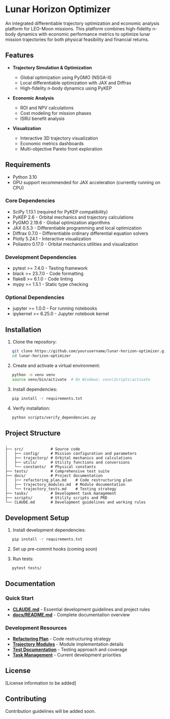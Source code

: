 # Lunar Horizon Optimizer

An integrated differentiable trajectory optimization and economic analysis platform for LEO-Moon missions. This platform combines high-fidelity n-body dynamics with economic performance metrics to optimize lunar mission trajectories for both physical feasibility and financial returns.

## Features

- **Trajectory Simulation & Optimization**
  - Global optimization using PyGMO (NSGA-II)
  - Local differentiable optimization with JAX and Diffrax
  - High-fidelity n-body dynamics using PyKEP

- **Economic Analysis**
  - ROI and NPV calculations
  - Cost modeling for mission phases
  - ISRU benefit analysis

- **Visualization**
  - Interactive 3D trajectory visualization
  - Economic metrics dashboards
  - Multi-objective Pareto front exploration

## Requirements

- Python 3.10
- GPU support recommended for JAX acceleration (currently running on CPU)

### Core Dependencies
- SciPy 1.13.1 (required for PyKEP compatibility)
- PyKEP 2.6 - Orbital mechanics and trajectory calculations
- PyGMO 2.19.6 - Global optimization algorithms
- JAX 0.5.3 - Differentiable programming and local optimization
- Diffrax 0.7.0 - Differentiable ordinary differential equation solvers
- Plotly 5.24.1 - Interactive visualization
- Poliastro 0.17.0 - Orbital mechanics utilities and visualization

### Development Dependencies
- pytest >= 7.4.0 - Testing framework
- black >= 23.7.0 - Code formatting
- flake8 >= 6.1.0 - Code linting
- mypy >= 1.5.1 - Static type checking

### Optional Dependencies
- jupyter >= 1.0.0 - For running notebooks
- ipykernel >= 6.25.0 - Jupyter notebook kernel

## Installation

1. Clone the repository:
```bash
   git clone https://github.com/yourusername/lunar-horizon-optimizer.git
   cd lunar-horizon-optimizer
   ```

2. Create and activate a virtual environment:
```bash
   python -m venv venv
   source venv/bin/activate  # On Windows: venv\Scripts\activate
   ```

3. Install dependencies:
```bash
   pip install -r requirements.txt
   ```

4. Verify installation:
```bash
   python scripts/verify_dependencies.py
   ```

## Project Structure

```
.
├── src/            # Source code
│   ├── config/     # Mission configuration and parameters
│   ├── trajectory/ # Orbital mechanics and calculations
│   ├── utils/      # Utility functions and conversions
│   └── constants/  # Physical constants
├── tests/          # Comprehensive test suite
├── docs/           # Project documentation
│   ├── refactoring_plan.md    # Code restructuring plan
│   ├── trajectory_modules.md  # Module documentation
│   └── trajectory_tests.md    # Testing strategy
├── tasks/          # Development task management
├── scripts/        # Utility scripts and PRD
└── CLAUDE.md       # Development guidelines and working rules
```

## Development Setup

1. Install development dependencies:
```bash
   pip install -r requirements.txt
   ```

2. Set up pre-commit hooks (coming soon)

3. Run tests:
```bash
   pytest tests/
   ```

## Documentation

### Quick Start
- **[CLAUDE.md](CLAUDE.md)** - Essential development guidelines and project rules
- **[docs/README.md](docs/README.md)** - Complete documentation overview

### Development Resources  
- **[Refactoring Plan](docs/refactoring_plan.md)** - Code restructuring strategy
- **[Trajectory Modules](docs/trajectory_modules.md)** - Module implementation details
- **[Test Documentation](docs/trajectory_tests.md)** - Testing approach and coverage
- **[Task Management](tasks/)** - Current development priorities

## License

[License information to be added]

## Contributing

Contribution guidelines will be added soon.